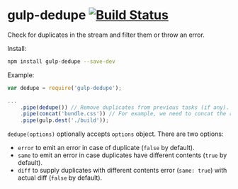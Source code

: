 # gulp-dedupe [![Build Status](https://travis-ci.org/hoho/gulp-dedupe.svg?branch=master)](https://travis-ci.org/hoho/gulp-dedupe)

Check for duplicates in the stream and filter them or throw an error.


Install:

```sh
npm install gulp-dedupe --save-dev
```


Example:

```js
var dedupe = require('gulp-dedupe');

...
    .pipe(dedupe()) // Remove duplicates from previous tasks (if any).
    .pipe(concat('bundle.css')) // For example, we need to concat the result without duplicates.
    .pipe(gulp.dest('./build'));
```

`dedupe(options)` optionally accepts `options` object. There are two options:

+ `error` to emit an error in case of duplicate (`false` by default).
+ `same` to emit an error in case duplicates have different contents (`true` by
  default).
+ `diff` to supply duplicates with different contents error (`same: true`)
  with actual diff (`false` by default).
